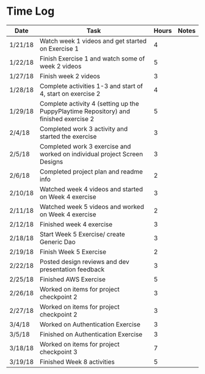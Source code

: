 # Time Log

| Date | Task | Hours | Notes|
|------|------|-------|------|
| 1/21/18| Watch week 1 videos and get started on Exercise 1| 4 | |
| 1/22/18| Finish Exercise 1 and watch some of week 2 videos | 5 | |
| 1/27/18 | Finish week 2 videos   | 3  |   | 
| 1/28/18 | Complete activities 1-3 and start of 4, start on exercise 2 | 4 | |
| 1/29/18 | Complete activity 4 (setting up the PuppyPlaytime Repository) and finished exercise 2 | 5 | |
| 2/4/18 | Completed work 3 activity and started the exercise | 3 | |
| 2/5/18 | Completed work 3 exercise and worked on individual project Screen Designs | 3 | |
| 2/6/18 | Completed project plan and readme info | 2 | |
| 2/10/18 | Watched week 4 videos and started on Week 4 exercise | 3 | |
| 2/11/18 | Watched week 5 videos and worked on Week 4 exercise | 2 | |
| 2/12/18 | Finished week 4 exercise | 3 | |
| 2/18/18 | Start Week 5 Exercise/ create Generic Dao | 3 | |
| 2/19/18 | Finish Week 5 Exercise | 2 | |
| 2/22/18 | Posted design reviews and dev presentation feedback | 3 | |
| 2/25/18 | Finished AWS Exercise | 5 | |
| 2/26/18 | Worked on items for project checkpoint 2 | 3 | |
| 2/27/18 | Worked on items for project checkpoint 2 | 3 | |
| 3/4/18 | Worked on Authentication Exercise | 3 | |
| 3/5/18 | Finished on Authentication Exercise | 3 | |
| 3/18/18 | Worked on items for project checkpoint 3 | 7 | |
| 3/19/18 | Finished Week 8 activities | 5 | |